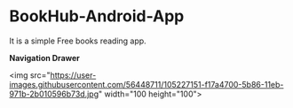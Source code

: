 # BookHub-Android-App

It is a simple Free books reading app.


<b>Navigation Drawer</b>

<img src="https://user-images.githubusercontent.com/56448711/105227151-f17a4700-5b86-11eb-971b-2b010596b73d.jpg" width="100 height="100">



